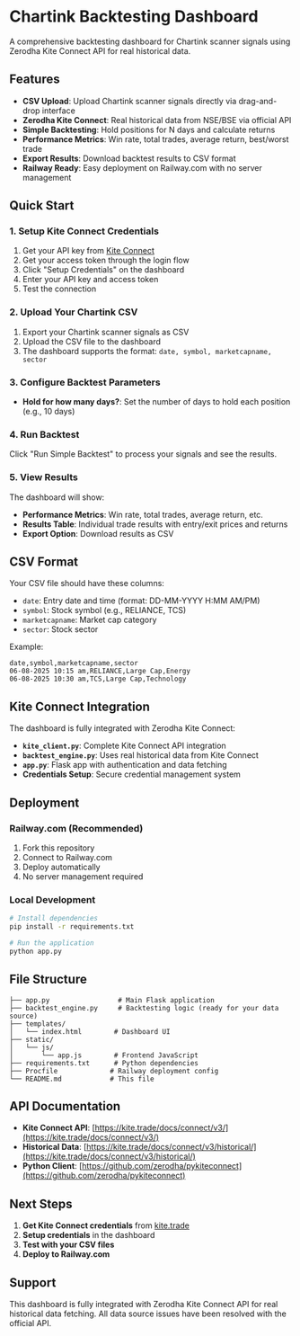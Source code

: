 # Chartink Backtesting Dashboard

A comprehensive backtesting dashboard for Chartink scanner signals using Zerodha Kite Connect API for real historical data.

## Features

- **CSV Upload**: Upload Chartink scanner signals directly via drag-and-drop interface
- **Zerodha Kite Connect**: Real historical data from NSE/BSE via official API
- **Simple Backtesting**: Hold positions for N days and calculate returns
- **Performance Metrics**: Win rate, total trades, average return, best/worst trade
- **Export Results**: Download backtest results to CSV format
- **Railway Ready**: Easy deployment on Railway.com with no server management

## Quick Start

### 1. Setup Kite Connect Credentials

1. Get your API key from [Kite Connect](https://kite.trade/)
2. Get your access token through the login flow
3. Click "Setup Credentials" on the dashboard
4. Enter your API key and access token
5. Test the connection

### 2. Upload Your Chartink CSV

1. Export your Chartink scanner signals as CSV
2. Upload the CSV file to the dashboard
3. The dashboard supports the format: `date, symbol, marketcapname, sector`

### 3. Configure Backtest Parameters

- **Hold for how many days?**: Set the number of days to hold each position (e.g., 10 days)

### 4. Run Backtest

Click "Run Simple Backtest" to process your signals and see the results.

### 5. View Results

The dashboard will show:
- **Performance Metrics**: Win rate, total trades, average return, etc.
- **Results Table**: Individual trade results with entry/exit prices and returns
- **Export Option**: Download results as CSV

## CSV Format

Your CSV file should have these columns:
- `date`: Entry date and time (format: DD-MM-YYYY H:MM AM/PM)
- `symbol`: Stock symbol (e.g., RELIANCE, TCS)
- `marketcapname`: Market cap category
- `sector`: Stock sector

Example:
```csv
date,symbol,marketcapname,sector
06-08-2025 10:15 am,RELIANCE,Large Cap,Energy
06-08-2025 10:30 am,TCS,Large Cap,Technology
```

## Kite Connect Integration

The dashboard is fully integrated with Zerodha Kite Connect:

- **`kite_client.py`**: Complete Kite Connect API integration
- **`backtest_engine.py`**: Uses real historical data from Kite Connect
- **`app.py`**: Flask app with authentication and data fetching
- **Credentials Setup**: Secure credential management system

## Deployment

### Railway.com (Recommended)

1. Fork this repository
2. Connect to Railway.com
3. Deploy automatically
4. No server management required

### Local Development

```bash
# Install dependencies
pip install -r requirements.txt

# Run the application
python app.py
```

## File Structure

```
├── app.py                 # Main Flask application
├── backtest_engine.py     # Backtesting logic (ready for your data source)
├── templates/
│   └── index.html        # Dashboard UI
├── static/
│   └── js/
│       └── app.js        # Frontend JavaScript
├── requirements.txt      # Python dependencies
├── Procfile             # Railway deployment config
└── README.md            # This file
```

## API Documentation

- **Kite Connect API**: [https://kite.trade/docs/connect/v3/](https://kite.trade/docs/connect/v3/)
- **Historical Data**: [https://kite.trade/docs/connect/v3/historical/](https://kite.trade/docs/connect/v3/historical/)
- **Python Client**: [https://github.com/zerodha/pykiteconnect](https://github.com/zerodha/pykiteconnect)

## Next Steps

1. **Get Kite Connect credentials** from [kite.trade](https://kite.trade/)
2. **Setup credentials** in the dashboard
3. **Test with your CSV files**
4. **Deploy to Railway.com**

## Support

This dashboard is fully integrated with Zerodha Kite Connect API for real historical data fetching. All data source issues have been resolved with the official API.